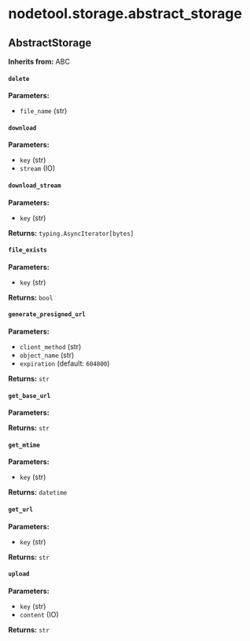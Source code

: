 # nodetool.storage.abstract_storage

## AbstractStorage

**Inherits from:** ABC

#### `delete`

**Parameters:**

- `file_name` (str)

#### `download`

**Parameters:**

- `key` (str)
- `stream` (IO)

#### `download_stream`

**Parameters:**

- `key` (str)

**Returns:** `typing.AsyncIterator[bytes]`

#### `file_exists`

**Parameters:**

- `key` (str)

**Returns:** `bool`

#### `generate_presigned_url`

**Parameters:**

- `client_method` (str)
- `object_name` (str)
- `expiration` (default: `604800`)

**Returns:** `str`

#### `get_base_url`

**Parameters:**


**Returns:** `str`

#### `get_mtime`

**Parameters:**

- `key` (str)

**Returns:** `datetime`

#### `get_url`

**Parameters:**

- `key` (str)

**Returns:** `str`

#### `upload`

**Parameters:**

- `key` (str)
- `content` (IO)

**Returns:** `str`

